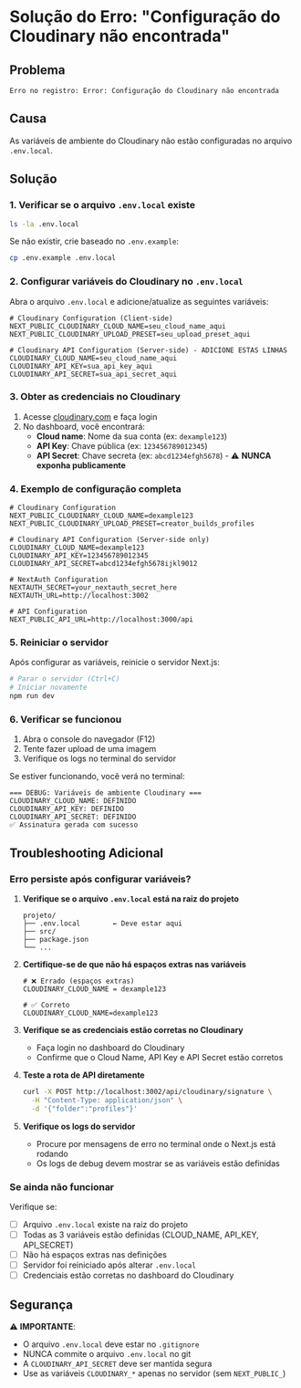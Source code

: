 # Solução do Erro: "Configuração do Cloudinary não encontrada"

## Problema
```
Erro no registro: Error: Configuração do Cloudinary não encontrada
```

## Causa
As variáveis de ambiente do Cloudinary não estão configuradas no arquivo `.env.local`.

## Solução

### 1. Verificar se o arquivo `.env.local` existe
```bash
ls -la .env.local
```

Se não existir, crie baseado no `.env.example`:
```bash
cp .env.example .env.local
```

### 2. Configurar variáveis do Cloudinary no `.env.local`

Abra o arquivo `.env.local` e adicione/atualize as seguintes variáveis:

```env
# Cloudinary Configuration (Client-side)
NEXT_PUBLIC_CLOUDINARY_CLOUD_NAME=seu_cloud_name_aqui
NEXT_PUBLIC_CLOUDINARY_UPLOAD_PRESET=seu_upload_preset_aqui

# Cloudinary API Configuration (Server-side) - ADICIONE ESTAS LINHAS
CLOUDINARY_CLOUD_NAME=seu_cloud_name_aqui
CLOUDINARY_API_KEY=sua_api_key_aqui
CLOUDINARY_API_SECRET=sua_api_secret_aqui
```

### 3. Obter as credenciais no Cloudinary

1. Acesse [cloudinary.com](https://cloudinary.com) e faça login
2. No dashboard, você encontrará:
   - **Cloud name**: Nome da sua conta (ex: `dexample123`)
   - **API Key**: Chave pública (ex: `123456789012345`)
   - **API Secret**: Chave secreta (ex: `abcd1234efgh5678`) - ⚠️ **NUNCA exponha publicamente**

### 4. Exemplo de configuração completa

```env
# Cloudinary Configuration
NEXT_PUBLIC_CLOUDINARY_CLOUD_NAME=dexample123
NEXT_PUBLIC_CLOUDINARY_UPLOAD_PRESET=creator_builds_profiles

# Cloudinary API Configuration (Server-side only)
CLOUDINARY_CLOUD_NAME=dexample123
CLOUDINARY_API_KEY=123456789012345
CLOUDINARY_API_SECRET=abcd1234efgh5678ijkl9012

# NextAuth Configuration
NEXTAUTH_SECRET=your_nextauth_secret_here
NEXTAUTH_URL=http://localhost:3002

# API Configuration
NEXT_PUBLIC_API_URL=http://localhost:3000/api
```

### 5. Reiniciar o servidor

Após configurar as variáveis, reinicie o servidor Next.js:

```bash
# Parar o servidor (Ctrl+C)
# Iniciar novamente
npm run dev
```

### 6. Verificar se funcionou

1. Abra o console do navegador (F12)
2. Tente fazer upload de uma imagem
3. Verifique os logs no terminal do servidor

Se estiver funcionando, você verá no terminal:
```
=== DEBUG: Variáveis de ambiente Cloudinary ===
CLOUDINARY_CLOUD_NAME: DEFINIDO
CLOUDINARY_API_KEY: DEFINIDO
CLOUDINARY_API_SECRET: DEFINIDO
✅ Assinatura gerada com sucesso
```

## Troubleshooting Adicional

### Erro persiste após configurar variáveis?

1. **Verifique se o arquivo `.env.local` está na raiz do projeto**
   ```
   projeto/
   ├── .env.local        ← Deve estar aqui
   ├── src/
   ├── package.json
   └── ...
   ```

2. **Certifique-se de que não há espaços extras nas variáveis**
   ```env
   # ❌ Errado (espaços extras)
   CLOUDINARY_CLOUD_NAME = dexample123
   
   # ✅ Correto
   CLOUDINARY_CLOUD_NAME=dexample123
   ```

3. **Verifique se as credenciais estão corretas no Cloudinary**
   - Faça login no dashboard do Cloudinary
   - Confirme que o Cloud Name, API Key e API Secret estão corretos

4. **Teste a rota de API diretamente**
   ```bash
   curl -X POST http://localhost:3002/api/cloudinary/signature \
     -H "Content-Type: application/json" \
     -d '{"folder":"profiles"}'
   ```

5. **Verifique os logs do servidor**
   - Procure por mensagens de erro no terminal onde o Next.js está rodando
   - Os logs de debug devem mostrar se as variáveis estão definidas

### Se ainda não funcionar

Verifique se:
- [ ] Arquivo `.env.local` existe na raiz do projeto
- [ ] Todas as 3 variáveis estão definidas (CLOUD_NAME, API_KEY, API_SECRET)
- [ ] Não há espaços extras nas definições
- [ ] Servidor foi reiniciado após alterar `.env.local`
- [ ] Credenciais estão corretas no dashboard do Cloudinary

## Segurança

⚠️ **IMPORTANTE**: 
- O arquivo `.env.local` deve estar no `.gitignore`
- NUNCA commite o arquivo `.env.local` no git
- A `CLOUDINARY_API_SECRET` deve ser mantida segura
- Use as variáveis `CLOUDINARY_*` apenas no servidor (sem `NEXT_PUBLIC_`)
